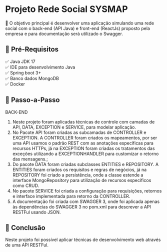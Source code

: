 # Projeto Rede Social SYSMAP

💎 O objetivo principal é desenvolver uma aplicação simulando uma rede social com o back-end (API Java) e front-end (ReactJs) proposto pela empresa e para 
documentação será utilizado o Swagger.

## 🛑 Pré-Requisitos
✅ Java JDK 17 </br >
✅ IDE para desenvolvimento Java </br >
✅ Spring boot 3+ </br >
✅ Banco dados MongoDB </br >
✅ Docker </br >

## 👣 Passo-a-Passo
BACK-END
1. Neste projeto foram aplicadas técnicas de controle com camadas de API, DATA, EXCEPTION e 
SERVICE, para modelar aplicação.
2. No Pacote API foram criadas as subcamadas de CONTROLLER e EXCEPTION. A CONTROLLER foram criados os mapeamentos, por ser uma API usamos o padrão REST com as 
anotações específicas para recursos HTTPs, já na EXCEPTION foram criadas os tratamentos das exceções utilizando a EXCEPTIONHANDLER para 
customizar o retorno das mensagens.;
3. Do pacote DATA foram criadas subclasses ENTITIES e REPOSITORY. A ENTITIES foram criados os requisitos e regras de negócios, já na REPOSITORY foi criado a 
persistência, onde a classe estende a interface MongoRepository para utilização de recursos específicos como CRUD.
4. No pacote SERVICE foi criada a configuração para requisições, retornos e interface implementada para retorno da CONTROLLER.
5. A documentação foi criada com SWAGGER 3, onde foi aplicada apenas às dependências do SWAGGER 3 no pom.xml para descrever a API RESTFul usando JSON.

## 👏 Conclusão
Neste projeto foi possível aplicar técnicas de desenvolvimento web através de uma API RESTFul.
